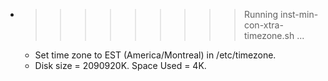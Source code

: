 * >>>>>>>>> Running inst-min-con-xtra-timezone.sh ...
  * Set time zone to EST (America/Montreal) in /etc/timezone.
  * Disk size = 2090920K. Space Used = 4K.
